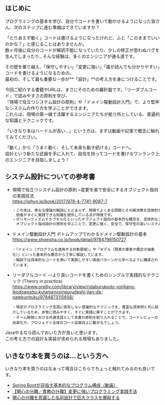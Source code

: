 ## はじめに

プログラミングの基本を学び、自分でコードを書いて動かせるようになった皆さん、次のステップに進む準備はできていますか？

「とりあえず動く」コードは書けるようになったけれど、ふと「このままでいいのかな？」と感じることはありませんか。  
数ヶ月後に自分のコードが解読不能になっていたり、少しの修正が思わぬバグを生んでしまったり…そんな経験は、多くのエンジニアが通る道です。

その壁を乗り越え、「保守しやすい」「変更に強い」「誰が読んでも分かりやすい」コードを書けるようになるための、  
最初の、そして最も重要な一歩が**「設計」**の考え方を身につけることです。

今回ご紹介する書籍やURLは、まさにそのための羅針盤です。『リーダブルコード』で読みやすさの原則を学び、  
『現場で役立つシステム設計の原則』や『ドメイン駆動設計入門』で、より堅牢なシステムの作り方を学ぶことができます。  
これらは、現場の第一線で活躍するエンジニアたちが拠り所としている、普遍的な知識とテクニックです。

「いきなり本はハードルが高い…」という方は、まずは動画や記事で概念に触れてみてください。  

「動く」から「うまく動く、そして未来も動き続ける」コードへ。  
設計という新たな武器を手に入れて、自信を持ってコードを書けるワンランク上のエンジニアを目指しましょう！

## システム設計についての参考書

- 現場で役立つシステム設計の原則 ~変更を楽で安全にするオブジェクト指向の実践技法  
  https://gihyo.jp/book/2017/978-4-7741-9087-7
  ```tex
  ・この本は、単なる理論の解説にとどまらず、現場でよくある問題とその解決策を具体的なコードと共に示すことで、
  　読者がすぐに実践できる知識を提供している点が特徴です。
  ・ポリモーフィズムやカプセル化といったオブジェクト指向の基本的な概念を、具体的なコード例を交えて解説しています。
  　オブジェクト指向設計の原則を学ぶことで、変更に強く、安全で、保守性の高いシステムを構築するためのスキルを身につけることができるでしょう。
  ```
- ドメイン駆動設計入門 ボトムアップでわかるドメイン駆動設計の基本  
  https://www.shoeisha.co.jp/book/detail/9784798150727
  ```text
  ・「ドメイン（プログラムを適用する対象領域）」や「モデル（現実の事象や概念の抽象化）」といった基本的な概念から丁寧に解説しています。
  ・解説では具体的なコードを用いて実践しやすい実装パターンから学べるように構成されています。
  ```
- リーダブルコード ―より良いコードを書くためのシンプルで実践的なテクニック (Theory in practice)  
  https://www.oreilly.com/library/view/ridaburukodo-yoriliang-ikodowoshu-kutamenosinpurudeshi-jian-de-natekunituku/9784873115658/
  ```text
  ・特定のプログラミング言語に依存しない普遍的なテクニックを、豊富な具体例と共に紹介しているため、非常に読みやすく、すぐに実践に移すことができます。
  ・チーム開発における共通言語として本書の原則を取り入れることで、コードレビューの効率化や、プロジェクト全体のコード品質向上に繋がるでしょう。
  ```

Javaやるなら読んでおいた方が良いと思います。  
この考え方での設計＆実装が求められる現場もありました。

## いきなり本を買うのは…という方へ

いきなり本を買うのはなぁって場合はこちらでちょっと触れてみるのも良いです。

-   [Spring Bootが目指す基本的なプログラム構成（動画）](https://stechup.co.jp/springboot_pgstructure/)
-   [【関心の分離／責務の分離】変更に強いプログラミング実践手法](https://docs.sakai-sc.co.jp/article/software-engineering/separation-of-concerns.html)
-   [関心の分離を意識した名前設計で巨大クラスを爆殺する](https://docs.sakai-sc.co.jp/article/software-engineering/separation-of-concerns.html)
